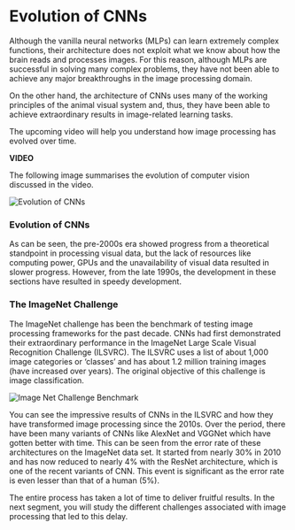 # Evolution of CNNs

Although the vanilla neural networks (MLPs) can learn extremely complex functions, their architecture does not exploit what we know about how the brain reads and processes images. For this reason, although MLPs are successful in solving many complex problems, they have not been able to achieve any major breakthroughs in the image processing domain.  

On the other hand, the architecture of CNNs uses many of the working principles of the animal visual system and, thus, they have been able to achieve extraordinary results in image-related learning tasks.

The upcoming video will help you understand how image processing has evolved over time.

**VIDEO**

The following image summarises the evolution of computer vision discussed in the video.

![Evolution of CNNs](https://i.ibb.co/mJ8VhGj/Evolution-of-CNNs.jpg)

### Evolution of CNNs

As can be seen, the pre-2000s era showed progress from a theoretical standpoint in processing visual data, but the lack of resources like computing power, GPUs and the unavailability of visual data resulted in slower progress. However, from the late 1990s, the development in these sections have resulted in speedy development.

### The ImageNet Challenge

The ImageNet challenge has been the benchmark of testing image processing frameworks for the past decade. CNNs had first demonstrated their extraordinary performance in the ImageNet Large Scale Visual Recognition Challenge (ILSVRC). The ILSVRC uses a list of about 1,000 image categories or ‘classes’ and has about 1.2 million training images (have increased over years). The original objective of this challenge is image classification.

![Image Net Challenge Benchmark](https://i.ibb.co/QQrX51k/Image-Net-Challenge-Benchmark.jpg)

You can see the impressive results of CNNs in the ILSVRC and how they have transformed image processing since the 2010s. Over the period, there have been many variants of CNNs like AlexNet and VGGNet which have gotten better with time. This can be seen from the error rate of these architectures on the ImageNet data set. It started from nearly 30% in 2010 and has now reduced to nearly 4% with the ResNet architecture, which is one of the recent variants of CNN. This event is significant as the error rate is even lesser than that of a human (5%).

The entire process has taken a lot of time to deliver fruitful results. In the next segment, you will study the different challenges associated with image processing that led to this delay.